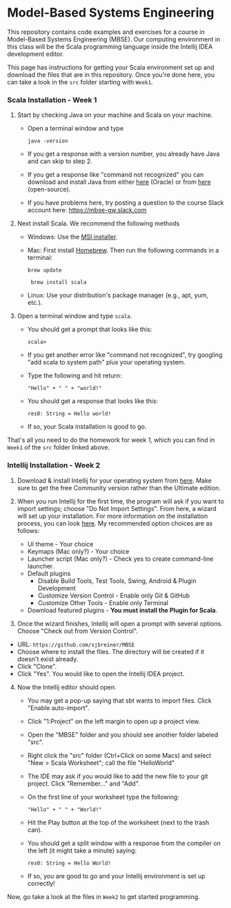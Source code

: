 # Model-Based Systems Engineering

This repository contains code examples and exercises for a course in Model-Based Systems Engineering (MBSE). Our computing environment in this class will be the Scala programming language inside the Intellij IDEA development editor.

This page has instructions for getting your Scala environment set up and download the files that are in this repository. Once you're done here, you can take a look in the ```src``` folder starting with ```Week1```.


### Scala Installation - Week 1


1. Start by checking Java on your machine and Scala on your machine.
    - Open a terminal window and type
    
        ```java -version```
        
    - If you get a response with a version number, you already have Java and can skip to step 2.
    - If you get a response like "command not recognized" you can download and install Java from either [here](https://www.oracle.com/technetwork/java/javase/downloads/jdk8-downloads-2133151.html) (Oracle) or from [here](https://jdk.java.net/11/) (open-source).
    - If you have problems here, try posting a question to the course Slack account here: https://mbse-gw.slack.com

2. Next install Scala. We recommend the following methods
    - Windows: Use the [MSI installer](https://downloads.lightbend.com/scala/2.12.8/scala-2.12.8.msi).
    - Mac: First install [Homebrew](https://brew.sh/). Then run the following commands in a terminal:

        ```brew update```
        
        ``` brew install scala```
    - Linux: Use your distribution's package manager (e.g., apt, yum, etc.).
    
3. Open a terminal window and type ```scala```.
    - You should get a prompt that looks like this:
    
        ```scala>```
    - If you get another error like "command not recognized", try googling "add scala to system path" plus your operating system.
    - Type the following and hit return:
    
        ```"Hello" + " " + "world!"```
    - You should get a response that looks like this:
    
        ```res0: String = Hello world!```
    - If so, your Scala installation is good to go.
    
That's all you need to do the homework for week 1, which you can find in ```Week1``` of the ```src``` folder linked above.
    
### Intellij Installation - Week 2    
    
1. Download & install Intellij for your operating system from [here](https://www.jetbrains.com/idea/download/). Make sure to get the free Community version rather than the Ultimate edition.

2. When you run Intellij for the first time, the program will ask if you want to import settings; choose "Do Not Import Settings". From here, a wizard will set up your installation. For more information on the installation process, you can look [here](https://www.jetbrains.com/help/idea/install-and-set-up-product.html). My recommended option choices are as follows:
    - UI theme - Your choice
    - Keymaps (Mac only?) - Your choice
    - Launcher script (Mac only?) - Check yes to create command-line launcher.
    - Default plugins
        - Disable Build Tools, Test Tools, Swing, Android & Plugin Development
        - Customize Version Control - Enable only Git & GitHub
        - Customize Other Tools - Enable only Terminal
    - Download featured plugins - **You must install the Plugin for Scala**.

3. Once the wizard finishes, Intellij will open a prompt with several options. Choose "Check out from Version Control".
  - URL: ```https://github.com/sjbreiner/MBSE```
  - Choose where to install the files. The directory will be created if it doesn't exist already.
  - Click "Clone".
  - Click "Yes". You would like to open the Intellij IDEA project.

4. Now the Intellij editor should open.
    - You may get a pop-up saying that sbt wants to import files. Click "Enable auto-import".
    - Click "1:Project" on the left margin to open up a project view.
    - Open the "MBSE" folder and you should see another folder labeled "src".
    - Right click the "src" folder (Ctrl+Click on some Macs) and select "New > Scala Worksheet"; call the file "HelloWorld"
    - The IDE may ask if you would like to add the new file to your git project. Click "Remember..." and "Add".
    - On the first line of your worksheet type the following:
    
        ```"Hello" + " " + "World!"```
    
    - Hit the Play button at the top of the worksheet (next to the trash can).
    - You should get a split window with a response from the compiler on the left (it might take a minute) saying:
    
        ```res0: String = Hello World!```
    
    - If so, you are good to go and your Intellij environment is set up correctly!

Now, go take a look at the files in ```Week2``` to get started programming.
